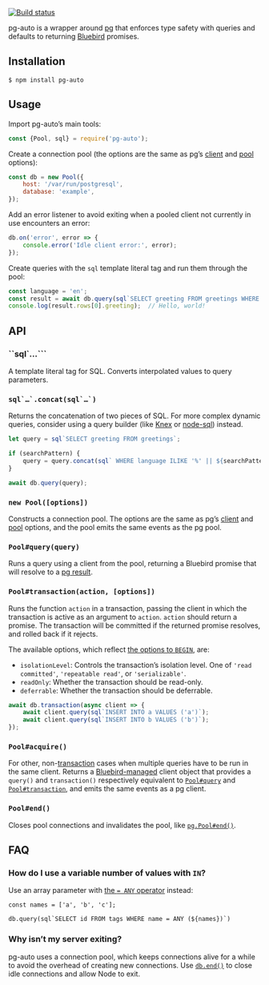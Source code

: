 [![Build status][ci image]][ci]

pg-auto is a wrapper around [pg][] that enforces type safety with queries and defaults to returning [Bluebird][bluebird] promises.


## Installation

```shellsession
$ npm install pg-auto
```


## Usage

Import pg-auto’s main tools:

```js
const {Pool, sql} = require('pg-auto');
```

Create a connection pool (the options are the same as pg’s [client][pg-client-options] and [pool][pg-pool-options] options):

```js
const db = new Pool({
    host: '/var/run/postgresql',
    database: 'example',
});
```

Add an error listener to avoid exiting when a pooled client not currently in use encounters an error:

```js
db.on('error', error => {
    console.error('Idle client error:', error);
});
```

Create queries with the `sql` template literal tag and run them through the pool:

```js
const language = 'en';
const result = await db.query(sql`SELECT greeting FROM greetings WHERE language = ${language}`);
console.log(result.rows[0].greeting);  // Hello, world!
```


## API

### ``sql`…```

A template literal tag for SQL. Converts interpolated values to query parameters.

### ``sql`…`.concat(sql`…`)``

Returns the concatenation of two pieces of SQL. For more complex dynamic queries, consider using a query builder (like [Knex][knex] or [node-sql][]) instead.

```js
let query = sql`SELECT greeting FROM greetings`;

if (searchPattern) {
    query = query.concat(sql` WHERE language ILIKE '%' || ${searchPattern} || '%'`);
}

await db.query(query);
```

### `new Pool([options])`

Constructs a connection pool. The options are the same as pg’s [client][pg-client-options] and [pool][pg-pool-options] options, and the pool emits the same events as the pg pool.

### `Pool#query(query)`

Runs a query using a client from the pool, returning a Bluebird promise that will resolve to a [pg result][pg-result].

### `Pool#transaction(action, [options])`

Runs the function `action` in a transaction, passing the client in which the transaction is active as an argument to `action`. `action` should return a promise. The transaction will be committed if the returned promise resolves, and rolled back if it rejects.

The available options, which reflect [the options to `BEGIN`][begin-options], are:

- `isolationLevel`: Controls the transaction’s isolation level. One of `'read committed'`, `'repeatable read'`, or `'serializable'`.
- `readOnly`: Whether the transaction should be read-only.
- `deferrable`: Whether the transaction should be deferrable.

```js
await db.transaction(async client => {
    await client.query(sql`INSERT INTO a VALUES ('a')`);
    await client.query(sql`INSERT INTO b VALUES ('b')`);
});
```

### `Pool#acquire()`

For other, non-[transaction](#pool-transaction-action-options) cases when multiple queries have to be run in the same client. Returns a [Bluebird-managed][bluebird-resources] client object that provides a `query()` and `transaction()` respectively equivalent to [`Pool#query`](#pool-query-query) and [`Pool#transaction`](#pool-transaction-action-options), and emits the same events as a pg client.

### `Pool#end()`

Closes pool connections and invalidates the pool, like [`pg.Pool#end()`][pg-pool-end].


## FAQ

### How do I use a variable number of values with `IN`?

Use an array parameter with [the `= ANY` operator][any-array-operator] instead:

```psql
const names = ['a', 'b', 'c'];

db.query(sql`SELECT id FROM tags WHERE name = ANY (${names})`)
```

### Why isn’t my server exiting?

pg-auto uses a connection pool, which keeps connections alive for a while to avoid the overhead of creating new connections. Use [`db.end()`](#pool-end) to close idle connections and allow Node to exit.


  [any-array-operator]: https://www.postgresql.org/docs/current/static/functions-comparisons.html#AEN21104
  [begin-options]: https://www.postgresql.org/docs/current/static/sql-begin.html
  [bluebird]: https://github.com/petkaantonov/bluebird
  [bluebird-resources]: http://bluebirdjs.com/docs/api/resource-management.html
  [knex]: http://knexjs.org/
  [node-sql]: https://github.com/brianc/node-sql
  [pg]: https://github.com/brianc/node-postgres
  [pg-client-options]: https://node-postgres.com/api/client#new-client-config-object-
  [pg-pool-end]: https://node-postgres.com/api/pool#pool-end
  [pg-pool-options]: https://node-postgres.com/api/pool#new-pool-config-object-
  [pg-result]: https://node-postgres.com/api/result

  [ci]: https://travis-ci.org/charmander/pg-auto
  [ci image]: https://api.travis-ci.org/charmander/pg-auto.svg
